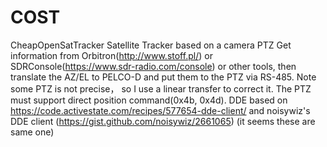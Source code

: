 
# COST
CheapOpenSatTracker
Satellite Tracker based on a camera PTZ
Get information from Orbitron(http://www.stoff.pl/) or SDRConsole(https://www.sdr-radio.com/console) or other tools, 
then translate the AZ/EL to PELCO-D and put them to the PTZ via RS-485.
Note some PTZ is not precise， so I use a linear transfer to correct it.
The PTZ must support direct position command(0x4b, 0x4d).
DDE based on https://code.activestate.com/recipes/577654-dde-client/ and noisywiz's DDE client (https://gist.github.com/noisywiz/2661065) (it seems these are same one)
